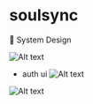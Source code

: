# soulsync
🎨 System Design

![Alt text](https://github.com/user-attachments/assets/76bba8a7-e2e1-416e-99d2-8f8228740597)

- auth ui
  ![Alt text](https://github.com/user-attachments/assets/c7ca075f-f620-4ad0-b621-d99935934dab)
  
![Alt text](https://github.com/user-attachments/assets/eca9dcf8-4502-4f6e-92d6-959bcfeddc22)

